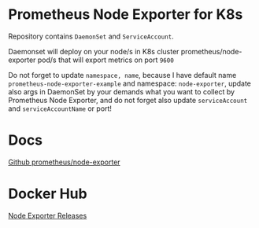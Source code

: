 # Prometheus Node Exporter for K8s

Repository contains `DaemonSet` and `ServiceAccount`.

Daemonset will deploy on your node/s in K8s cluster prometheus/node-exporter pod/s that will export metrics on port `9600`

Do not forget to update `namespace, name`, because I have default name `prometheus-node-exporter-example` and namespace: `node-exporter`, update also args in DaemonSet by your demands what you want to collect by Prometheus Node Exporter, and do not forget also update `serviceAccount` and `serviceAccountName` or port!

# Docs

[Github prometheus/node-exporter](https://github.com/prometheus/node_exporter)

# Docker Hub

[Node Exporter Releases](https://hub.docker.com/r/prom/node-exporter/tags)